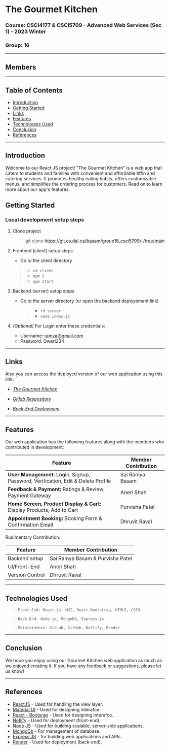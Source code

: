 # **The Gourmet Kitchen**

### **Course:** CSCI4177 & CSCI5709 - Advanced Web Services (Sec 1) - 2023 Winter
### **Group:** 16
--- 

## **Members**
---
## Table of Contents
- [Introduction](#introduction)
- [Getting Started](#getting-started)
- [Links](#links)
- [Features](#features)
- [Technologies Used](#technologies-used)
- [Conclusion](#conclusion)
- [References](#references)

---
## **Introduction**

Welcome to our React JS project! "The Gourmet Kitchen" is a web app that caters to students and families with convenient and affordable tiffin and catering services. It promotes healthy eating habits, offers customizable menus, and simplifies the ordering process for customers. Read on to learn more about our app's features.

## **Getting Started**

### Local development setup steps

1. Clone project
   > git clone https://git.cs.dal.ca/basam/group16_csci5709/-/tree/main

2. Frontend (client) setup steps
    - Go to the client directory
    >- `cd client`
    >- `npm i`
    >- `npm start`


3. Backend (server) setup steps
    - Go to the server directory (or open the backend deployement link)
        >- `cd server`
        >- `node index.js`

4. *(Optional)* For Login enter these credentials:

    - Username: ramya@gmail.com
    - Password: Qwer!234

---

## **Links**

Also you can access the deployed version of our web application using this link: 

- *[The Gourmet Kitchen](https://the-gourmetkitchen.netlify.app/)*

- *[Gitlab Respository](https://git.cs.dal.ca/basam/group16_csci5709)*

- *[Back-End Deployment](https://the-gourmet-kitchen.onrender.com/)*

---

## **Features**

Our web application has the following features along with the members who contributed in development:

| Feature | Member Contribution |
| ----------- | ----------- |
| **User Management:** Login, Signup, Password, Verification, Edit & Delete Profile | Sai Ramya Basam |
| **Feedback & Payment:** Ratings & Review, Payment Gateway | Aneri Shah |
| **Home Screen, Product Display & Cart:** Display Products, Add to Cart | Purvisha Patel |
| **Appointment Booking:** Booking Form & Confirmation Email | Dhruvit Raval |

Rudimentary Contribution:

| Feature | Member Contribution |
| ----------- | ----------- |
| Backend setup | Sai Ramya Basam  & Purvisha Patel |
| UI/Front-End | Aneri Shah |
| Version Control | Dhruvit Raval |

---

## **Technologies Used**

> `Front-End: React.js, MUI, React-Bootstrap, HTML5, CSS3`

> `Back-End: Node.js, MongoDb, Express.js`

> `Maintainence: GitLab, GitHub, Netlify, Render`

---

## Conclusion

We hope you enjoy using our Gourmet Kitchen web application as much as we enjoyed creating it. If you have any feedback or suggestions, please let us know!

---

## References

* [ReactJS](https://reactjs.org/) - Used for handling the view layer.
* [Material UI](https://mui.com/) - Used for designing interafce.
* [React - Bootsrap](https://react-bootstrap.netlify.app/) - Used for designing interafce.
* [Netlify](https://www.netlify.com/) - Used for deployment (front-end).
* [Node JS](https://nodejs.org/en) - Used for building scalable, server-side applications.
* [MongoDb](https://www.mongodb.com/) - For management of database.
* [Express JS](https://expressjs.com/) - for building web applications and APIs.
* [Render](https://render.com/) - Used for deployment (back-end).


